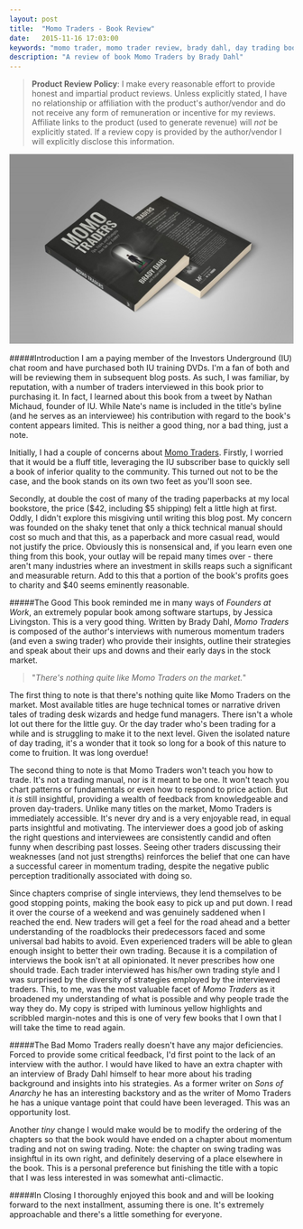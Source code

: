 ```yaml
---
layout: post
title:  "Momo Traders - Book Review"
date:   2015-11-16 17:03:00
keywords: "momo trader, momo trader review, brady dahl, day trading book, day trading book review"
description: "A review of book Momo Traders by Brady Dahl"
---
```



> **Product Review Policy**: I make every reasonable effort to provide honest and impartial product reviews. Unless explicitly stated, I have no relationship  or affiliation with the product's author/vendor and do not receive any form of remuneration or incentive for my reviews. Affiliate links to the product (used to generate revenue) will *not* be explicitly stated. If a review copy is provided by the author/vendor I will explicitly disclose this information.

![Photo of Momo Traders book](/assets/img/momotraders.jpg)

#####Introduction
I am a paying member of the Investors Underground (IU) chat room and have purchased both IU training DVDs. I'm a fan of both and will be reviewing them in subsequent blog posts. As such, I was familiar, by reputation, with a number of traders interviewed in this book prior to purchasing it. In fact, I learned about this book from a tweet by Nathan Michaud, founder of IU. While Nate's name is included in the title's byline (and he serves as an interviewee) his contribution with regard to the book's content appears limited. This is neither a good thing, nor a bad thing, just a note.

Initially, I had a couple of concerns about [Momo Traders](http://www.momotraders.com/). Firstly, I worried that it would be a fluff title, leveraging the IU subscriber base to quickly sell a book of inferior quality to the community. This turned out not to be the case, and the book stands on its own two feet as you'll soon see.

Secondly, at double the cost of many of the trading paperbacks at my local bookstore, the price ($42, including $5 shipping) felt a little high at first. Oddly, I didn't explore this misgiving until writing this blog post. My concern was founded on the shaky tenet that only a thick technical manual should cost so much and that this, as a paperback and more casual read, would not justify the price. Obviously this is nonsensical and, if you learn even one thing from this book, your outlay will be repaid many times over - there aren't many industries where an investment in skills reaps such a significant and measurable return. Add to this that a portion of the book's profits goes to charity and $40 seems eminently reasonable.


#####The Good
This book reminded me in many ways of *Founders at Work*, an extremely popular book among software startups, by Jessica Livingston. This is a very good thing. Written by Brady Dahl, *Momo Traders* is composed of the author's interviews with numerous momentum traders (and even a swing trader) who provide their insights, outline their strategies and speak about their ups and downs and their early days in the stock market. 

> "*There's nothing quite like Momo Traders on the market.*"

The first thing to note is that there's nothing quite like Momo Traders on the market. Most available titles are huge technical tomes or narrative driven tales of trading desk wizards and hedge fund managers. There isn't a whole lot out there for the little guy. Or the day trader who's been trading for a while and is struggling to make it to the next level. Given the isolated nature of day trading, it's a wonder that it took so long for a book of this nature to come to fruition. It was long overdue!

The second thing to note is that Momo Traders won't teach you how to trade. It's not a trading manual, nor is it meant to be one. It won't teach you chart patterns or fundamentals or even how to respond to price action. But it *is* still insightful, providing a wealth of feedback from knowledgeable and proven day-traders. Unlike many titles on the market, Momo Traders is immediately accessible. It's never dry and is a very enjoyable read, in equal parts insightful and motivating. The interviewer does a good job of asking the right questions and interviewees are consistently candid and often funny when describing past losses. Seeing other traders discussing their weaknesses (and not just strengths) reinforces the belief that one can have a successful career in momentum trading, despite the negative public perception traditionally associated with doing so. 

Since chapters comprise of single interviews, they lend themselves to be good stopping points, making the book easy to pick up and put down. I read it over the course of a weekend and was genuinely saddened when I reached the end. New traders will get a feel for the road ahead and a better understanding of the roadblocks their predecessors faced and some universal bad habits to avoid. Even experienced traders will be able to glean enough insight to better their own trading. Because it is a compilation of interviews the book isn't at all opinionated. It never prescribes how one should trade. Each trader interviewed has his/her own trading style and I was surprised by the diversity of strategies employed by the interviewed traders. This, to me, was the most valuable facet of *Momo Traders* as it broadened my understanding of what is possible and why people trade the way they do. My copy is striped with luminous yellow highlights and scribbled margin-notes and this is one of very few books that I own that I will take the time to read again.

#####The Bad
Momo Traders really doesn't have any major deficiencies. Forced to provide some critical feedback, I'd first point to the lack of an interview with the author. I would have liked to have an extra chapter with an interview of Brady Dahl himself to hear more about his trading background and insights into his strategies. As a former writer on *Sons of Anarchy* he has an interesting backstory and as the writer of Momo Traders he has a unique vantage point that could have been leveraged. This was an opportunity lost. 

Another *tiny* change I would make would be to modify the ordering of the chapters so that the book would have ended on a chapter about momentum trading and not on swing trading. Note: the chapter on swing trading was insighftul in its own right, and definitely deserving of a place elsewhere in the book. This is a personal preference but finishing the title with a topic that I was less interested in was somewhat anti-climactic.

#####In Closing
I thoroughly enjoyed this book and and will be looking forward to the next installment, assuming there is one. It's extremely approachable and there's a little something for everyone.
